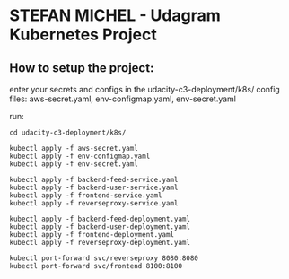 # STEFAN MICHEL - Udagram Kubernetes Project 

## How to setup the project:

enter your secrets and configs in the udacity-c3-deployment/k8s/ config files: aws-secret.yaml, env-configmap.yaml, env-secret.yaml

run: 

```
cd udacity-c3-deployment/k8s/

kubectl apply -f aws-secret.yaml
kubectl apply -f env-configmap.yaml
kubectl apply -f env-secret.yaml

kubectl apply -f backend-feed-service.yaml
kubectl apply -f backend-user-service.yaml
kubectl apply -f frontend-service.yaml
kubectl apply -f reverseproxy-service.yaml

kubectl apply -f backend-feed-deployment.yaml
kubectl apply -f backend-user-deployment.yaml
kubectl apply -f frontend-deployment.yaml
kubectl apply -f reverseproxy-deployment.yaml

kubectl port-forward svc/reverseproxy 8080:8080
kubectl port-forward svc/frontend 8100:8100
```

